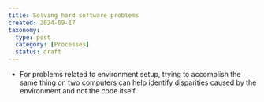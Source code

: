 ```yaml
---
title: Solving hard software problems
created: 2024-09-17
taxonomy:
  type: post
  category: [Processes]
  status: draft
---
```


* For problems related to environment setup, trying to accomplish the same thing on two computers can help identify disparities caused by the environment and not the code itself.
